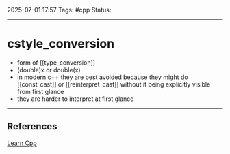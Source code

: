 
2025-07-01 17:57
Tags: #cpp
Status:

---
# cstyle_conversion
- form of [[type_conversion]]
- (double)x or double(x)
- in modern c++ they are best avoided because they might do [[const_cast]] or [[reinterpret_cast]] without it being explicitly visible from first glance
- they are harder to interpret at first glance


---
## References
[Learn Cpp](https://www.learncpp.com/cpp-tutorial/explicit-type-conversion-casting-and-static-cast/)


